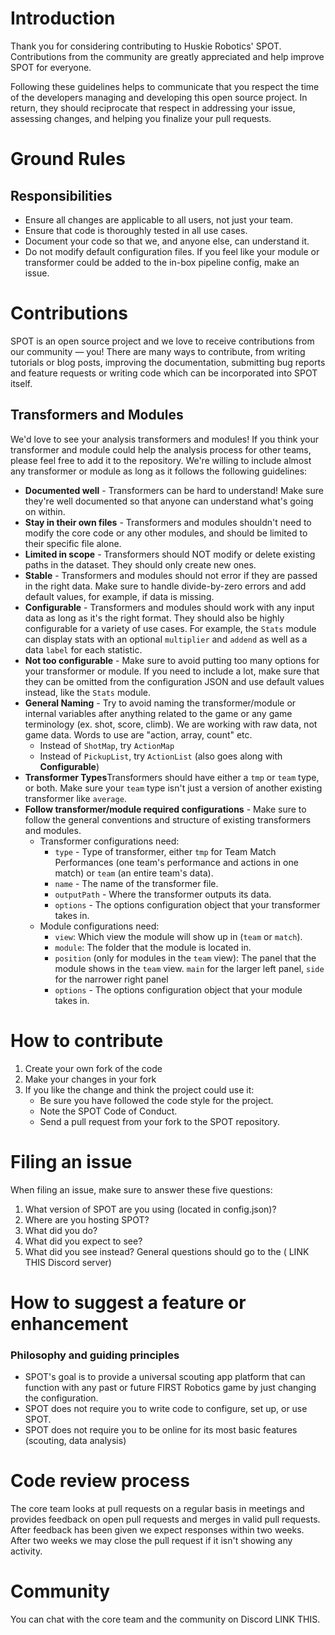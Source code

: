 # Introduction

Thank you for considering contributing to Huskie Robotics' SPOT. Contributions from the community are greatly appreciated and help improve SPOT for everyone.

Following these guidelines helps to communicate that you respect the time of the developers managing and developing this open source project. In return, they should reciprocate that respect in addressing your issue, assessing changes, and helping you finalize your pull requests.


# Ground Rules
## Responsibilities
* Ensure all changes are applicable to all users, not just your team.
* Ensure that code is thoroughly tested in all use cases.
* Document your code so that we, and anyone else, can understand it.
* Do not modify default configuration files. If you feel like your module or transformer could be added to the in-box pipeline config, make an issue.

# Contributions

SPOT is an open source project and we love to receive contributions from our community — you! There are many ways to contribute, from writing tutorials or blog posts, improving the documentation, submitting bug reports and feature requests or writing code which can be incorporated into SPOT itself.

## Transformers and Modules
We'd love to see your analysis transformers and modules! If you think your transformer and module could help the analysis process for other teams, please feel free to add it to the repository. We're willing to include almost any transformer or module as long as it follows the following guidelines:
* **Documented well** - Transformers can be hard to understand! Make sure they're well documented so that anyone can understand what's going on within.
* **Stay in their own files** - Transformers and modules shouldn't need to modify the core code or any other modules, and should be limited to their specific file alone.
* **Limited in scope** - Transformers should NOT modify or delete existing paths in the dataset. They should only create new ones.
* **Stable** - Transformers and modules should not error if they are passed in the right data. Make sure to handle divide-by-zero errors and add default values, for example, if data is missing.
* **Configurable** - Transformers and modules should work with any input data as long as it's the right format. They should also be highly configurable for a variety of use cases. For example, the `Stats` module can display stats with an optional `multiplier` and `addend` as well as a data `label` for each statistic.
* **Not too configurable** - Make sure to avoid putting too many options for your transformer or module. If you need to include a lot, make sure that they can be omitted from the configuration JSON and use default values instead, like the `Stats` module.
* **General Naming** - Try to avoid naming the transformer/module or internal variables after anything related to the game or any game terminology (ex. shot, score, climb). We are working with raw data, not game data. Words to use are "action, array, count" etc.
    * Instead of `ShotMap`, try `ActionMap`
    * Instead of `PickupList`, try `ActionList` (also goes along with **Configurable**)
* **Transformer Types**Transformers should have either a `tmp` or `team` type, or both. Make sure your `team` type isn't just a version of another existing transformer like `average`.
* **Follow transformer/module required configurations** - Make sure to follow the general conventions and structure of existing transformers and modules.
    * Transformer configurations need:
        * `type` - Type of transformer, either `tmp` for Team Match Performances (one team's performance and actions in one match) or `team` (an entire team's data).
        * `name` - The name of the transformer file.
        * `outputPath` - Where the transformer outputs its data.
        * `options` - The options configuration object that your transformer takes in.
    * Module configurations need:
        * `view`: Which view the module will show up in (`team` or `match`).
        * `module`: The folder that the module is located in.
        * `position` (only for modules in the `team` view): The panel that the module shows in the `team` view. `main` for the larger left panel, `side` for the narrower right panel
        * `options` - The options configuration object that your module takes in.


# How to contribute
1. Create your own fork of the code
2. Make your changes in your fork
3. If you like the change and think the project could use it:
    * Be sure you have followed the code style for the project.
    * Note the SPOT Code of Conduct.
    * Send a pull request from your fork to the SPOT repository.

# Filing an issue
When filing an issue, make sure to answer these five questions:

1. What version of SPOT are you using (located in config.json)?
2. Where are you hosting SPOT?
3. What did you do?
4. What did you expect to see?
5. What did you see instead?
General questions should go to the ( LINK THIS Discord server)

# How to suggest a feature or enhancement
### Philosophy and guiding principles

* SPOT's goal is to provide a universal scouting app platform that can function with any past or future FIRST Robotics game by just changing the configuration.
* SPOT does not require you to write code to configure, set up, or use SPOT.
* SPOT does not require you to be online for its most basic features (scouting, data analysis)

# Code review process
The core team looks at pull requests on a regular basis in meetings and provides feedback on open pull requests and merges in valid pull requests.
After feedback has been given we expect responses within two weeks. After two weeks we may close the pull request if it isn't showing any activity.

# Community
You can chat with the core team and the community on Discord LINK THIS.